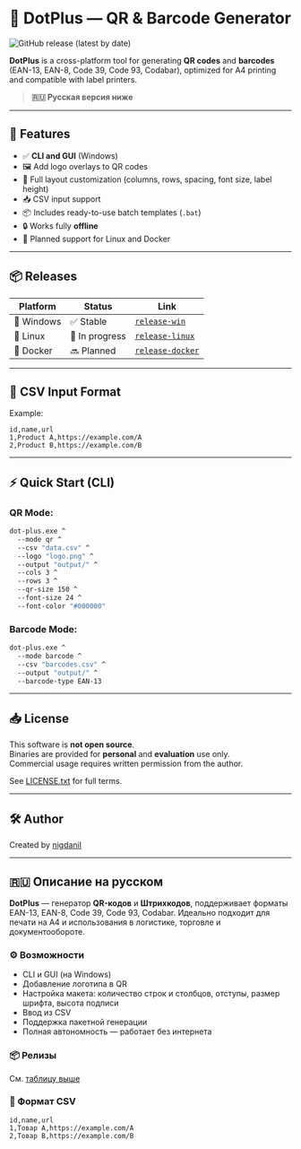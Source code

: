# 🧩 DotPlus — QR & Barcode Generator

![GitHub release (latest by date)](https://img.shields.io/github/downloads/nigdanil/dotplus/latest/total?label=Downloads&style=flat-square)

**DotPlus** is a cross-platform tool for generating **QR codes** and **barcodes** (EAN-13, EAN-8, Code 39, Code 93, Codabar), optimized for A4 printing and compatible with label printers.

> **🇷🇺 Русская версия ниже**

---

## 🚀 Features

- ✅ **CLI and GUI** (Windows)
- 🖼️ Add logo overlays to QR codes
- 📄 Full layout customization (columns, rows, spacing, font size, label height)
- 📥 CSV input support
- 📦 Includes ready-to-use batch templates (`.bat`)
- 🔒 Works fully **offline**
- 🐧 Planned support for Linux and Docker

---

## 📦 Releases

| Platform | Status | Link |
|----------|--------|------|
| 🚀 Windows | ✅ Stable | [`release-win`](https://github.com/nigdanil/dotplus/tree/release-win) |
| 🐧 Linux   | 🚧 In progress | [`release-linux`](https://github.com/nigdanil/dotplus/tree/release-linux) |
| 🐳 Docker  | 🔜 Planned | [`release-docker`](https://github.com/nigdanil/dotplus/tree/release-docker) |

---

## 🧾 CSV Input Format

Example:

```csv
id,name,url
1,Product A,https://example.com/A
2,Product B,https://example.com/B
````

---

## ⚡ Quick Start (CLI)

### QR Mode:

```bash
dot-plus.exe ^
  --mode qr ^
  --csv "data.csv" ^
  --logo "logo.png" ^
  --output "output/" ^
  --cols 3 ^
  --rows 3 ^
  --qr-size 150 ^
  --font-size 24 ^
  --font-color "#000000"
```

### Barcode Mode:

```bash
dot-plus.exe ^
  --mode barcode ^
  --csv "barcodes.csv" ^
  --output "output/" ^
  --barcode-type EAN-13
```

---

## 📥 License

This software is **not open source**.  
Binaries are provided for **personal** and **evaluation** use only.  
Commercial usage requires written permission from the author.  

See [LICENSE.txt](./LICENSE.txt) for full terms.

---

## 🛠 Author

Created by [nigdanil](https://github.com/nigdanil)

---

## 🇷🇺 Описание на русском

**DotPlus** — генератор **QR-кодов** и **Штрихкодов**, поддерживает форматы EAN-13, EAN-8, Code 39, Code 93, Codabar.
Идеально подходит для печати на A4 и использования в логистике, торговле и документообороте.

### ⚙️ Возможности

* CLI и GUI (на Windows)
* Добавление логотипа в QR
* Настройка макета: количество строк и столбцов, отступы, размер шрифта, высота подписи
* Ввод из CSV
* Поддержка пакетной генерации
* Полная автономность — работает без интернета

### 📦 Релизы

См. [таблицу выше](#releases)

### 📄 Формат CSV

```csv
id,name,url
1,Товар A,https://example.com/A
2,Товар B,https://example.com/B
```
